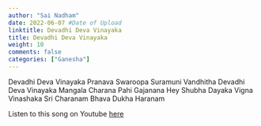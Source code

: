 ```yaml
---
author: "Sai Nadham"
date: 2022-06-07 #Date of Upload
linktitle: Devadhi Deva Vinayaka
title: Devadhi Deva Vinayaka
weight: 10
comments: false
categories: ["Ganesha"]
---
```


Devadhi Deva Vinayaka
Pranava Swaroopa Suramuni Vandhitha
Devadhi Deva Vinayaka
Mangala Charana Pahi Gajanana
Hey Shubha Dayaka Vigna Vinashaka
Sri Charanam Bhava Dukha Haranam

Listen to this song on Youtube [here](https://www.youtube.com/watch?v=UO9_HReTmZ4)